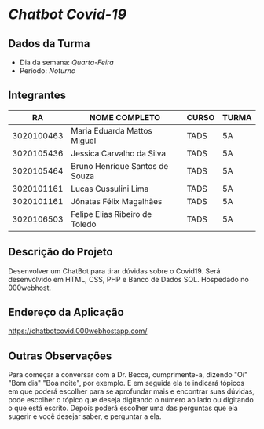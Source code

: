 # *Chatbot Covid-19*


## Dados da Turma
* Dia da semana: *Quarta-Feira*
* Período: *Noturno*


## Integrantes
| RA   | NOME COMPLETO | CURSO | TURMA |
|------|---------------|-------|-------|
| 3020100463 | Maria Eduarda Mattos Miguel | TADS  | 5A    |
| 3020105436 | Jessica Carvalho da Silva | TADS  | 5A    |
| 3020105464 | Bruno Henrique Santos de Souza | TADS  | 5A |
| 3020101161 | Lucas Cussulini Lima  | TADS  | 5A   
| 3020101161 | Jônatas Félix Magalhães | TADS  | 5A  |
| 3020106503 | Felipe Elias Ribeiro de Toledo  | TADS  | 5A  |

## Descrição do Projeto
Desenvolver um ChatBot para tirar dúvidas sobre o Covid19. Será desenvolvido em HTML, CSS, PHP e Banco de Dados SQL. Hospedado no 000webhost.


## Endereço da Aplicação
https://chatbotcovid.000webhostapp.com/


## Outras Observações
Para começar a conversar com a Dr. Becca, cumprimente-a, dizendo "Oi" "Bom dia" "Boa noite", por exemplo. E em seguida ela te indicará tópicos em que poderá escolher para se aprofundar mais e encontrar suas dúvidas, pode escolher o tópico que deseja digitando o número ao lado ou digitando o que está escrito. Depois poderá escolher uma das perguntas que ela sugerir e você desejar saber, e perguntar a ela.
